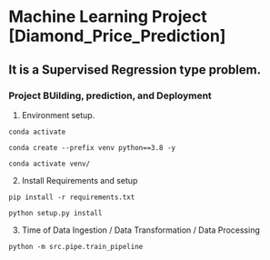# Machine Learning Project [Diamond_Price_Prediction]
## It is a Supervised Regression type problem.

### Project BUilding, prediction, and Deployment
1. Environment setup.
```
conda activate
```

``` 
conda create --prefix venv python==3.8 -y 
```

``` 
conda activate venv/ 
```

2. Install Requirements and setup

```
pip install -r requirements.txt
```

``` 
python setup.py install
 ```

3. Time of Data Ingestion / Data Transformation / Data Processing

```
python -m src.pipe.train_pipeline
```
